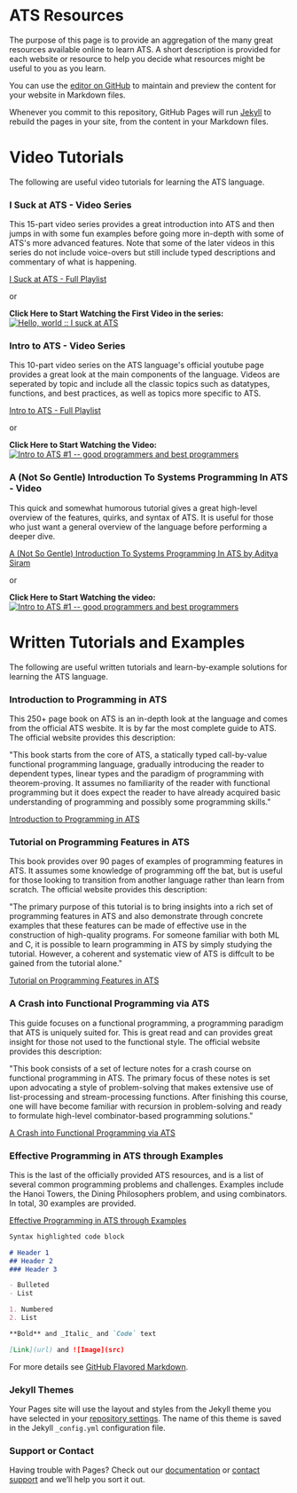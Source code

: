 # ATS Resources

The purpose of this page is to provide an aggregation of the many great resources available online to learn ATS. A short description is provided for each website or resource to help you decide what resources might be useful to you as you learn.


You can use the [editor on GitHub](https://github.com/dpneary/ATS-Intro/edit/master/README.md) to maintain and preview the content for your website in Markdown files.

Whenever you commit to this repository, GitHub Pages will run [Jekyll](https://jekyllrb.com/) to rebuild the pages in your site, from the content in your Markdown files.

# Video Tutorials

The following are useful video tutorials for learning the ATS language.

### I Suck at ATS - Video Series

This 15-part video series provides a great introduction into ATS and then jumps in with some fun examples before going more in-depth with some of ATS's more advanced features. Note that some of the later videos in this series do not include voice-overs but still include typed descriptions and commentary of what is happening. 

[I Suck at ATS - Full Playlist](https://www.youtube.com/playlist?list=PL6BIXG1a4elukfR7-CDrlCwICk-7K7XI-)

or

**Click Here to Start Watching the First Video in the series:**
[![Hello, world :: I suck at ATS](https://img.youtube.com/vi/Xkg_EmERYRE/hqdefault.jpg)](https://www.youtube.com/watch?v=Xkg_EmERYRE)




### Intro to ATS - Video Series

This 10-part video series on the ATS language's official youtube page provides a great look at the main components of the language. Videos are seperated by topic and include all the classic topics such as datatypes, functions, and best practices, as well as topics more specific to ATS.

[Intro to ATS - Full Playlist](https://www.youtube.com/playlist?list=PL6BIXG1a4elukfR7-CDrlCwICk-7K7XI-)

or

**Click Here to Start Watching the Video:**
[![Intro to ATS #1 -- good programmers and best programmers](https://img.youtube.com/vi/kl7vrWdxTPQ/maxresdefault.jpg)](https://www.youtube.com/watch?v=kl7vrWdxTPQ&list=PL6BIXG1a4elsauhh56i5nryB_4K4GMbFq)




### A (Not So Gentle) Introduction To Systems Programming In ATS - Video

This quick and somewhat humorous tutorial gives a great high-level overview of the features, quirks, and syntax of ATS. It is useful for those who just want a general overview of the language before performing a deeper dive.

[A (Not So Gentle) Introduction To Systems Programming In ATS by Aditya Siram](https://www.youtube.com/watch?v=zt0OQb1DBko)

or

**Click Here to Start Watching the video:**
[![Intro to ATS #1 -- good programmers and best programmers](https://img.youtube.com/vi/zt0OQb1DBko/maxresdefault.jpg)](https://www.youtube.com/watch?v=zt0OQb1DBko)








# Written Tutorials and Examples

The following are useful written tutorials and learn-by-example solutions for learning the ATS language.

### Introduction to Programming in ATS

This 250+ page book on ATS is an in-depth look at the language and comes from the official ATS wesbite. It is by far the most complete guide to ATS. The official website provides this description:

"This book starts from the core of ATS, a statically typed call-by-value functional programming language, gradually introducing the reader to dependent types, linear types and the paradigm of programming with theorem-proving. It assumes no familiarity of the reader with functional programming but it does expect the reader to have already acquired basic understanding of programming and possibly some programming skills."

[Introduction to Programming in ATS](http://ats-lang.sourceforge.net/DOCUMENT/INT2PROGINATS/HTML/INT2PROGINATS-BOOK-onechunk.html)





### Tutorial on Programming Features in ATS

This book provides over 90 pages of examples of programming features in ATS. It assumes some knowledge of programming off the bat, but is useful for those looking to transition from another language rather than learn from scratch. The official website provides this description:

"The primary purpose of this tutorial is to bring insights into a rich set of programming features in ATS and also demonstrate through concrete examples that these features can be made of effective use in the construction of high-quality programs. For someone familiar with both ML and C, it is possible to learn programming in ATS by simply studying the tutorial. However, a coherent and systematic view of ATS is diffcult to be gained from the tutorial alone."

[Tutorial on Programming Features in ATS](http://ats-lang.sourceforge.net/DOCUMENT/ATS2TUTORIAL/HTML/ATS2TUTORIAL-BOOK-onechunk.html)







### A Crash into Functional Programming via ATS

This guide focuses on a functional programming, a programming paradigm that ATS is uniquely suited for. This is great read and can provides great insight for those not used to the functional style. The official website provides this description:

"This book consists of a set of lecture notes for a crash course on functional programming in ATS. The primary focus of these notes is set upon advocating a style of problem-solving that makes extensive use of list-processing and stream-processing functions. After finishing this course, one will have become familiar with recursion in problem-solving and ready to formulate high-level combinator-based programming solutions."

[A Crash into Functional Programming via ATS](http://ats-lang.sourceforge.net/DOCUMENT/ATS2FUNCRASH/HTML/book1.html)





### Effective Programming in ATS through Examples

This is the last of the officially provided ATS resources, and is a list of several common programming problems and challenges. Examples include the Hanoi Towers, the Dining Philosophers problem, and using combinators. In total, 30 examples are provided.

[Effective Programming in ATS through Examples](http://ats-lang.sourceforge.net/EXAMPLE/EFFECTIVATS/)







```markdown
Syntax highlighted code block

# Header 1
## Header 2
### Header 3

- Bulleted
- List

1. Numbered
2. List

**Bold** and _Italic_ and `Code` text

[Link](url) and ![Image](src)
```

For more details see [GitHub Flavored Markdown](https://guides.github.com/features/mastering-markdown/).

### Jekyll Themes

Your Pages site will use the layout and styles from the Jekyll theme you have selected in your [repository settings](https://github.com/dpneary/ATS-Intro/settings). The name of this theme is saved in the Jekyll `_config.yml` configuration file.

### Support or Contact

Having trouble with Pages? Check out our [documentation](https://help.github.com/categories/github-pages-basics/) or [contact support](https://github.com/contact) and we’ll help you sort it out.
